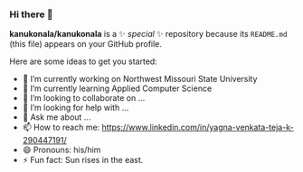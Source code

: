 ### Hi there 👋

**kanukonala/kanukonala** is a ✨ _special_ ✨ repository because its `README.md` (this file) appears on your GitHub profile.

Here are some ideas to get you started:

- 🔭 I’m currently working on Northwest Missouri State University
- 🌱 I’m currently learning Applied Computer Science
- 👯 I’m looking to collaborate on ...
- 🤔 I’m looking for help with ...
- 💬 Ask me about ...
- 📫 How to reach me: https://www.linkedin.com/in/yagna-venkata-teja-k-290447191/
- 😄 Pronouns: his/him
- ⚡ Fun fact: Sun rises in the east.

